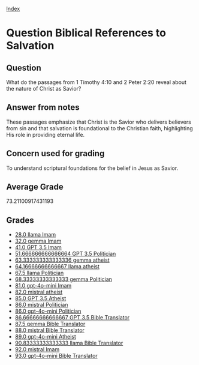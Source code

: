 
[Index](../../index.md)
# Question Biblical References to Salvation
## Question
What do the passages from 1 Timothy 4:10 and 2 Peter 2:20 reveal about the nature of Christ as Savior?

## Answer from notes
These passages emphasize that Christ is the Savior who delivers believers from sin and that salvation is foundational to the Christian faith, highlighting His role in providing eternal life.

## Concern used for grading
To understand scriptural foundations for the belief in Jesus as Savior.

## Average Grade
73.21100917431193

## Grades
 * [28.0 llama Imam](../answers/llama_Imam/Biblical_References_to_Salvation.md)
 * [32.0 gemma Imam](../answers/gemma_Imam/Biblical_References_to_Salvation.md)
 * [41.0 GPT 3.5 Imam](../answers/GPT_3.5_Imam/Biblical_References_to_Salvation.md)
 * [51.666666666666664 GPT 3.5 Politician](../answers/GPT_3.5_Politician/Biblical_References_to_Salvation.md)
 * [63.333333333333336 gemma atheist](../answers/gemma_atheist/Biblical_References_to_Salvation.md)
 * [64.16666666666667 llama atheist](../answers/llama_atheist/Biblical_References_to_Salvation.md)
 * [67.5 llama Politician](../answers/llama_Politician/Biblical_References_to_Salvation.md)
 * [68.33333333333333 gemma Politician](../answers/gemma_Politician/Biblical_References_to_Salvation.md)
 * [81.0 gpt-4o-mini Imam](../answers/gpt-4o-mini_Imam/Biblical_References_to_Salvation.md)
 * [82.0 mistral atheist](../answers/mistral_atheist/Biblical_References_to_Salvation.md)
 * [85.0 GPT 3.5 Atheist](../answers/GPT_3.5_Atheist/Biblical_References_to_Salvation.md)
 * [86.0 mistral Politician](../answers/mistral_Politician/Biblical_References_to_Salvation.md)
 * [86.0 gpt-4o-mini Politician](../answers/gpt-4o-mini_Politician/Biblical_References_to_Salvation.md)
 * [86.66666666666667 GPT 3.5 Bible Translator](../answers/GPT_3.5_Bible_Translator/Biblical_References_to_Salvation.md)
 * [87.5 gemma Bible Translator](../answers/gemma_Bible_Translator/Biblical_References_to_Salvation.md)
 * [88.0 mistral Bible Translator](../answers/mistral_Bible_Translator/Biblical_References_to_Salvation.md)
 * [89.0 gpt-4o-mini Atheist](../answers/gpt-4o-mini_Atheist/Biblical_References_to_Salvation.md)
 * [90.83333333333333 llama Bible Translator](../answers/llama_Bible_Translator/Biblical_References_to_Salvation.md)
 * [92.0 mistral Imam](../answers/mistral_Imam/Biblical_References_to_Salvation.md)
 * [93.0 gpt-4o-mini Bible Translator](../answers/gpt-4o-mini_Bible_Translator/Biblical_References_to_Salvation.md)
